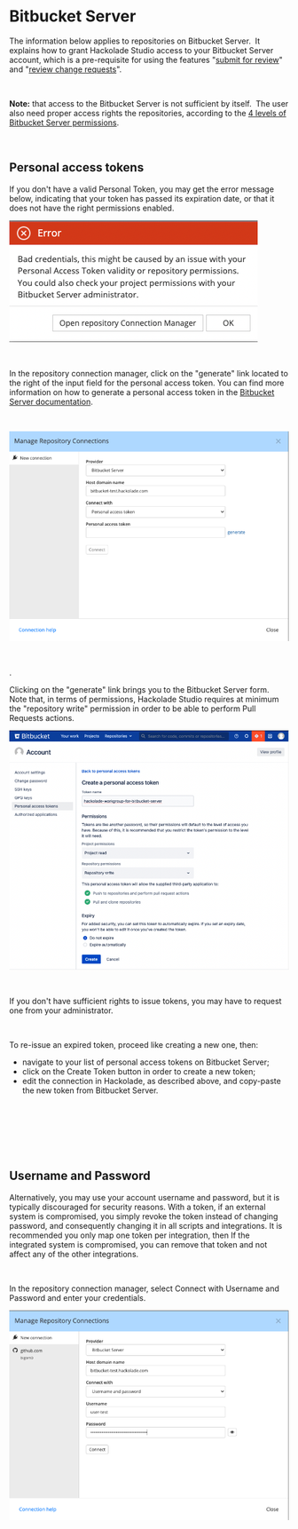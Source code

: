 # Bitbucket Server

The information below applies to repositories on Bitbucket Server.&nbsp; It explains how to grant Hackolade Studio access to your Bitbucket Server account, which is a pre-requisite for using the features "[submit for review](<Submitforreview.md>)" and "[review change requests](<Reviewchangerequests.md>)".

&nbsp;

**Note:** that access to the Bitbucket Server is not sufficient by itself.&nbsp; The user also need proper access rights the repositories, according to the [4 levels of Bitbucket Server permissions](<https://confluence.atlassian.com/bitbucketserverkb/4-levels-of-bitbucket-server-permissions-779171636.html> "target=\"\_blank\"").

&nbsp;

## Personal access tokens

If you don't have a valid Personal Token, you may get the error message below, indicating that your token has passed its expiration date, or that it does not have the right permissions enabled.

![Workgroup - Bitbucket Cloud token error](<lib/Workgroup%20-%20Bitbucket%20Cloud%20token%20error.png>)

&nbsp;

In the repository connection manager, click on the "generate" link located to the right of the input field for the personal access token. You can find more information on how to generate a personal access token in the [Bitbucket Server documentation](<https://confluence.atlassian.com/bitbucketserver0717/personal-access-tokens-1087535496.html> "target=\"\_blank\"").

&nbsp;

![Workgroup - manage hub connections - Bitbucke](<lib/Workgroup%20-%20manage%20hub%20connections%20-%20Bitbucke.png>)

&nbsp;

.

Clicking on the "generate" link brings you to the Bitbucket Server form.&nbsp; Note that, in terms of permissions, Hackolade Studio requires at minimum the "repository write" permission in order to be able to perform Pull Requests actions.

![Workgroup - Bitbucket Server personal token](<lib/Workgroup%20-%20Bitbucket%20Server%20personal%20token.png>)

&nbsp;

If you don't have sufficient rights to issue tokens, you may have to request one from your administrator. &nbsp;

&nbsp;

To re-issue an expired token, proceed like creating a new one, then:

* navigate to your list of personal access tokens on Bitbucket Server;
* click on the Create Token button in order to create a new token;
* edit the connection in Hackolade, as described above, and copy-paste the new token from Bitbucket Server.

&nbsp;

# &nbsp;

## Username and Password

Alternatively, you may use your account username and password, but it is typically discouraged for security reasons. With a token, if an external system is compromised, you simply revoke the token instead of changing password, and consequently changing it in all scripts and integrations. It is recommended you only map one token per integration, then If the integrated system is compromised, you can remove that token and not affect any of the other integrations.

&nbsp;

In the repository connection manager, select Connect with Username and Password and enter your credentials.

![Workgroup - Bitbucket basic auth](<lib/Workgroup%20-%20Bitbucket%20basic%20auth.png>)

